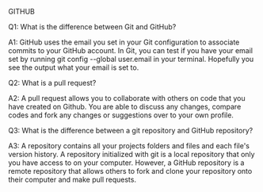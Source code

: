GITHUB

Q1: What is the difference between Git and GitHub?

A1: GitHub uses the email you set in your Git configuration to associate commits to your GitHub account. In Git, you can test if you have your email set by running git config --global user.email in your terminal. Hopefully you see the output what your email is set to.

Q2: What is a pull request?

A2: A pull request allows you to collaborate with others on code that you have created on Github. You are able to discuss any changes, compare codes and fork any changes or suggestions over to your own profile. 


Q3: What is the difference between a git repository and GitHub repository?

A3: A repository contains all your projects folders and files and each file's version history. A repository initialized with git is a local repository that only you have access to on your computer. However, a GitHub repository is a remote repository that allows others to fork and clone your repository onto their computer and make pull requests.